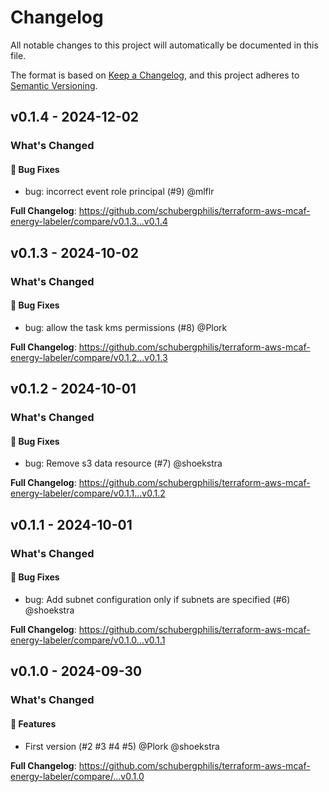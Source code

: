 # Changelog

All notable changes to this project will automatically be documented in this file.

The format is based on [Keep a Changelog](https://keepachangelog.com/en/1.0.0/),
and this project adheres to [Semantic Versioning](https://semver.org/spec/v2.0.0.html).

## v0.1.4 - 2024-12-02

### What's Changed

#### 🐛 Bug Fixes

* bug: incorrect event role principal (#9) @mlflr

**Full Changelog**: https://github.com/schubergphilis/terraform-aws-mcaf-energy-labeler/compare/v0.1.3...v0.1.4

## v0.1.3 - 2024-10-02

### What's Changed

#### 🐛 Bug Fixes

* bug: allow the task kms permissions (#8) @Plork

**Full Changelog**: https://github.com/schubergphilis/terraform-aws-mcaf-energy-labeler/compare/v0.1.2...v0.1.3

## v0.1.2 - 2024-10-01

### What's Changed

#### 🐛 Bug Fixes

* bug: Remove s3 data resource (#7) @shoekstra

**Full Changelog**: https://github.com/schubergphilis/terraform-aws-mcaf-energy-labeler/compare/v0.1.1...v0.1.2

## v0.1.1 - 2024-10-01

### What's Changed

#### 🐛 Bug Fixes

* bug: Add subnet configuration only if subnets are specified (#6) @shoekstra

**Full Changelog**: https://github.com/schubergphilis/terraform-aws-mcaf-energy-labeler/compare/v0.1.0...v0.1.1

## v0.1.0 - 2024-09-30

### What's Changed

#### 🚀 Features

* First version (#2 #3 #4 #5) @Plork @shoekstra

**Full Changelog**: https://github.com/schubergphilis/terraform-aws-mcaf-energy-labeler/compare/...v0.1.0
